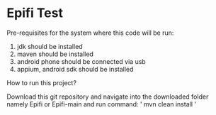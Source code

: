 # Epifi Test

Pre-requisites for the system where this code will be run:
  1. jdk should be installed
  2. maven should be installed
  3. android phone should be connected via usb
  4. appium, android sdk should be installed

How to run this project?

Download this git repository and navigate into the downloaded folder namely Epifi or Epifi-main and run command: ' mvn clean install ' 
